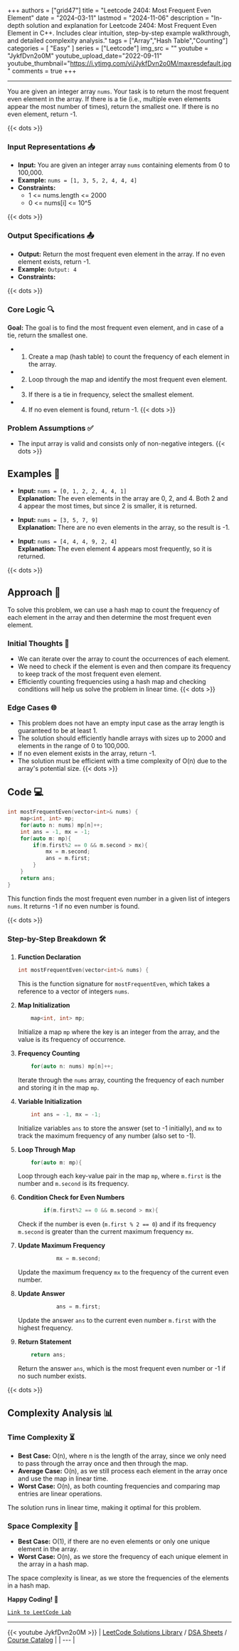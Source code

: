
+++
authors = ["grid47"]
title = "Leetcode 2404: Most Frequent Even Element"
date = "2024-03-11"
lastmod = "2024-11-06"
description = "In-depth solution and explanation for Leetcode 2404: Most Frequent Even Element in C++. Includes clear intuition, step-by-step example walkthrough, and detailed complexity analysis."
tags = ["Array","Hash Table","Counting"]
categories = [
    "Easy"
]
series = ["Leetcode"]
img_src = ""
youtube = "JykfDvn2o0M"
youtube_upload_date="2022-09-11"
youtube_thumbnail="https://i.ytimg.com/vi/JykfDvn2o0M/maxresdefault.jpg"
comments = true
+++



---
You are given an integer array `nums`. Your task is to return the most frequent even element in the array. If there is a tie (i.e., multiple even elements appear the most number of times), return the smallest one. If there is no even element, return -1.
<!--more-->
{{< dots >}}
### Input Representations 📥
- **Input:** You are given an integer array `nums` containing elements from 0 to 100,000.
- **Example:** `nums = [1, 3, 5, 2, 4, 4, 4]`
- **Constraints:**
	- 1 <= nums.length <= 2000
	- 0 <= nums[i] <= 10^5

{{< dots >}}
### Output Specifications 📤
- **Output:** Return the most frequent even element in the array. If no even element exists, return -1.
- **Example:** `Output: 4`
- **Constraints:**

{{< dots >}}
### Core Logic 🔍
**Goal:** The goal is to find the most frequent even element, and in case of a tie, return the smallest one.

- 1. Create a map (hash table) to count the frequency of each element in the array.
- 2. Loop through the map and identify the most frequent even element.
- 3. If there is a tie in frequency, select the smallest element.
- 4. If no even element is found, return -1.
{{< dots >}}
### Problem Assumptions ✅
- The input array is valid and consists only of non-negative integers.
{{< dots >}}
## Examples 🧩
- **Input:** `nums = [0, 1, 2, 2, 4, 4, 1]`  \
  **Explanation:** The even elements in the array are 0, 2, and 4. Both 2 and 4 appear the most times, but since 2 is smaller, it is returned.

- **Input:** `nums = [3, 5, 7, 9]`  \
  **Explanation:** There are no even elements in the array, so the result is -1.

- **Input:** `nums = [4, 4, 4, 9, 2, 4]`  \
  **Explanation:** The even element 4 appears most frequently, so it is returned.

{{< dots >}}
## Approach 🚀
To solve this problem, we can use a hash map to count the frequency of each element in the array and then determine the most frequent even element.

### Initial Thoughts 💭
- We can iterate over the array to count the occurrences of each element.
- We need to check if the element is even and then compare its frequency to keep track of the most frequent even element.
- Efficiently counting frequencies using a hash map and checking conditions will help us solve the problem in linear time.
{{< dots >}}
### Edge Cases 🌐
- This problem does not have an empty input case as the array length is guaranteed to be at least 1.
- The solution should efficiently handle arrays with sizes up to 2000 and elements in the range of 0 to 100,000.
- If no even element exists in the array, return -1.
- The solution must be efficient with a time complexity of O(n) due to the array's potential size.
{{< dots >}}
## Code 💻
```cpp
int mostFrequentEven(vector<int>& nums) {
    map<int, int> mp;
    for(auto n: nums) mp[n]++;
    int ans = -1, mx = -1;
    for(auto m: mp){
        if(m.first%2 == 0 && m.second > mx){
            mx = m.second;
            ans = m.first;
        }
    }
    return ans;
}
```

This function finds the most frequent even number in a given list of integers `nums`. It returns -1 if no even number is found.

{{< dots >}}
### Step-by-Step Breakdown 🛠️
1. **Function Declaration**
	```cpp
	int mostFrequentEven(vector<int>& nums) {
	```
	This is the function signature for `mostFrequentEven`, which takes a reference to a vector of integers `nums`.

2. **Map Initialization**
	```cpp
	    map<int, int> mp;
	```
	Initialize a map `mp` where the key is an integer from the array, and the value is its frequency of occurrence.

3. **Frequency Counting**
	```cpp
	    for(auto n: nums) mp[n]++;
	```
	Iterate through the `nums` array, counting the frequency of each number and storing it in the map `mp`.

4. **Variable Initialization**
	```cpp
	    int ans = -1, mx = -1;
	```
	Initialize variables `ans` to store the answer (set to -1 initially), and `mx` to track the maximum frequency of any number (also set to -1).

5. **Loop Through Map**
	```cpp
	    for(auto m: mp){
	```
	Loop through each key-value pair in the map `mp`, where `m.first` is the number and `m.second` is its frequency.

6. **Condition Check for Even Numbers**
	```cpp
	        if(m.first%2 == 0 && m.second > mx){
	```
	Check if the number is even (`m.first % 2 == 0`) and if its frequency `m.second` is greater than the current maximum frequency `mx`.

7. **Update Maximum Frequency**
	```cpp
	            mx = m.second;
	```
	Update the maximum frequency `mx` to the frequency of the current even number.

8. **Update Answer**
	```cpp
	            ans = m.first;
	```
	Update the answer `ans` to the current even number `m.first` with the highest frequency.

9. **Return Statement**
	```cpp
	    return ans;
	```
	Return the answer `ans`, which is the most frequent even number or -1 if no such number exists.

{{< dots >}}
## Complexity Analysis 📊
### Time Complexity ⏳
- **Best Case:** O(n), where n is the length of the array, since we only need to pass through the array once and then through the map.
- **Average Case:** O(n), as we still process each element in the array once and use the map in linear time.
- **Worst Case:** O(n), as both counting frequencies and comparing map entries are linear operations.

The solution runs in linear time, making it optimal for this problem.

### Space Complexity 💾
- **Best Case:** O(1), if there are no even elements or only one unique element in the array.
- **Worst Case:** O(n), as we store the frequency of each unique element in the array in a hash map.

The space complexity is linear, as we store the frequencies of the elements in a hash map.

**Happy Coding! 🎉**


[`Link to LeetCode Lab`](https://leetcode.com/problems/most-frequent-even-element/description/)

---
{{< youtube JykfDvn2o0M >}}
| [LeetCode Solutions Library](https://grid47.xyz/leetcode/) / [DSA Sheets](https://grid47.xyz/sheets/) / [Course Catalog](https://grid47.xyz/courses/) |
| --- |
